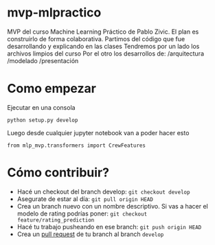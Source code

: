 # mvp-mlpractico
MVP del curso Machine Learning Práctico de Pablo Zivic. El plan es construirlo de forma colaborativa.
Partimos del código que fue desarrollando y explicando en las clases
Tendremos por un lado los archivos limpios del curso
Por el otro los desarrollos de: 
  /arquitectura 
  /modelado
  /presentación


# Como empezar

Ejecutar en una consola

```
python setup.py develop
```

Luego desde cualquier jupyter notebook van a poder hacer esto

```
from mlp_mvp.transformers import CrewFeatures
```


# Cómo contribuir?

* Hacé un checkout del branch develop: `git checkout develop`
* Asegurate de estar al día: `git pull origin HEAD`
* Crea un branch nuevo con un nombre descriptivo. Si vas a hacer el modelo de rating podrías poner: `git checkout feature/rating_prediction`
* Hacé tu trabajo pusheando en ese branch: `git push origin HEAD`
* Crea un [pull request](https://github.com/pabloromero17143/mvp-mlpractico/pulls) de tu branch al branch `develop`
